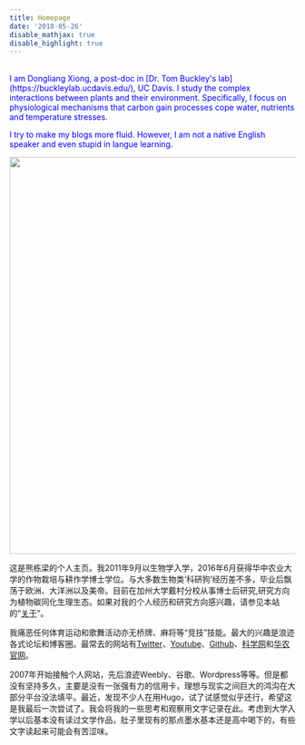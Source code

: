 ```yaml
---
title: Homepage
date: '2018-05-26'
disable_mathjax: true
disable_highlight: true
---
```


<br/>
<span style = "color:blue"> I am Dongliang Xiong, a post-doc in [Dr. Tom Buckley's lab](https://buckleylab.ucdavis.edu/), UC Davis. </span>
<span style = "color:blue"> I study the complex interactions between plants and their environment. Specifically, I focus on physiological mechanisms that carbon gain processes cope water, nutrients and temperature stresses. </span>

<span style = "color:blue"> I try to make my blogs more fluid. However, I am not a native English speaker and even stupid in langue learning. </span>

<center>

<img src="/img/veinlarge.png" width="700"> 

</center>

这是熊栋梁的个人主页。我2011年9月以生物学入学，2016年6月获得华中农业大学的作物栽培与耕作学博士学位。与大多数生物类‘科研狗’经历差不多，毕业后飘荡于欧洲、大洋洲以及美帝。目前在加州大学戴村分校从事博士后研究,研究方向为植物碳同化生理生态。如果对我的个人经历和研究方向感兴趣，请参见本站的“[关于](https://www.dlxiong.com/cn/about/)”。

我痛恶任何体育运动和歌舞活动亦无桥牌、麻将等“竞技”技能。最大的兴趣是浪迹各式论坛和博客圈。最常去的网站有[Twitter](https://twitter.com/Apricot0627/)、[Youtube](https://youtube.com)、[Github](https://github.com)、[科学网](http://bbs.sciencenet.cn/home.php?mod=space&uid=855180&view=apricot0627)和[华农官网](http://www.hzau.edu.cn)。

2007年开始接触个人网站，先后浪迹Weebly、谷歌、Wordpress等等。但是都没有坚持多久，主要是没有一张强有力的信用卡，理想与现实之间巨大的鸿沟在大部分平台没法填平。最近，发现不少人在用Hugo，试了试感觉似乎还行，希望这是我最后一次尝试了。我会将我的一些思考和观察用文字记录在此。考虑到大学入学以后基本没有读过文学作品，肚子里现有的那点墨水基本还是高中喝下的，有些文字读起来可能会有苦涩味。


<br/>

<div class="widgetContainer" style="width:100px; margin-left: 300px;"><script type="text/javascript" id="clstr_globe" src="//cdn.clustrmaps.com/globe.js?d=h3LHvXET5dit89LK07rlQSAN4UgPTmnOucWO5WUbSpg"> </script></div>